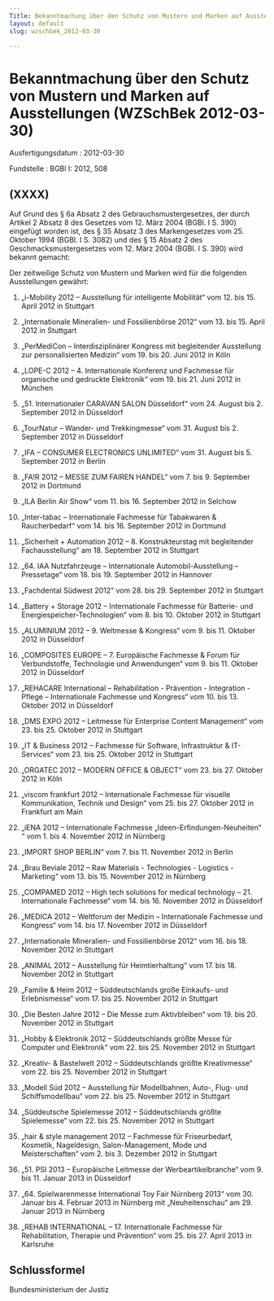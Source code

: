 ```yaml
---
Title: Bekanntmachung über den Schutz von Mustern und Marken auf Ausstellungen
layout: default
slug: wzschbek_2012-03-30

---
```


# Bekanntmachung über den Schutz von Mustern und Marken auf Ausstellungen (WZSchBek 2012-03-30)

Ausfertigungsdatum
:   2012-03-30

Fundstelle
:   BGBl I: 2012, 508


## (XXXX)

Auf Grund des § 6a Absatz 2 des Gebrauchsmustergesetzes, der durch
Artikel 2 Absatz 8 des Gesetzes vom 12. März 2004 (BGBl. I S. 390)
eingefügt worden ist, des § 35 Absatz 3 des Markengesetzes vom 25.
Oktober 1994 (BGBl. I S. 3082) und des § 15 Absatz 2 des
Geschmacksmustergesetzes vom 12. März 2004 (BGBl. I S. 390) wird
bekannt gemacht:

Der zeitweilige Schutz von Mustern und Marken wird für die folgenden
Ausstellungen gewährt:

1.  „i-Mobility 2012 – Ausstellung für intelligente Mobilität“
    vom 12. bis 15. April 2012 in Stuttgart


2.  „Internationale Mineralien- und Fossilienbörse 2012“
    vom 13. bis 15. April 2012 in Stuttgart


3.  „PerMediCon – Interdisziplinärer Kongress mit begleitender Ausstellung
    zur personalisierten Medizin“
    vom 19. bis 20. Juni 2012 in Köln


4.  „LOPE-C 2012 – 4. Internationale Konferenz und Fachmesse für
    organische und gedruckte Elektronik“
    vom 19. bis 21. Juni 2012 in München


5.  „51. Internationaler CARAVAN SALON Düsseldorf“
    vom 24. August bis 2. September 2012 in Düsseldorf


6.  „TourNatur – Wander- und Trekkingmesse“
    vom 31. August bis 2. September 2012 in Düsseldorf


7.  „IFA – CONSUMER ELECTRONICS UNLIMITED“
    vom 31. August bis 5. September 2012 in Berlin


8.  „FA!R 2012 – MESSE ZUM FAIREN HANDEL“
    vom 7. bis 9. September 2012 in Dortmund


9.  „ILA Berlin Air Show“
    vom 11. bis 16. September 2012 in Selchow


10. „Inter-tabac – Internationale Fachmesse für Tabakwaren &
    Raucherbedarf“
    vom 14. bis 16. September 2012 in Dortmund


11. „Sicherheit + Automation 2012 – 8. Konstrukteurstag mit begleitender
    Fachausstellung“
    am 18. September 2012 in Stuttgart


12. „64. IAA Nutzfahrzeuge – Internationale Automobil-Ausstellung –
    Pressetage“
    vom 18. bis 19. September 2012 in Hannover


13. „Fachdental Südwest 2012“
    vom 28. bis 29. September 2012 in Stuttgart


14. „Battery + Storage 2012 – Internationale Fachmesse für Batterie- und
    Energiespeicher-Technologien“
    vom 8. bis 10. Oktober 2012 in Stuttgart


15. „ALUMINIUM 2012 – 9. Weltmesse & Kongress“
    vom 9. bis 11. Oktober 2012 in Düsseldorf


16. „COMPOSITES EUROPE – 7. Europäische Fachmesse & Forum für
    Verbundstoffe, Technologie und Anwendungen“
    vom 9. bis 11. Oktober 2012 in Düsseldorf


17. „REHACARE International – Rehabilitation - Prävention - Integration -
    Pflege – Internationale Fachmesse und Kongress“
    vom 10. bis 13. Oktober 2012 in Düsseldorf


18. „DMS EXPO 2012 – Leitmesse für Enterprise Content Management“
    vom 23. bis 25. Oktober 2012 in Stuttgart


19. „IT & Business 2012 – Fachmesse für Software, Infrastruktur & IT-
    Services“
    vom 23. bis 25. Oktober 2012 in Stuttgart


20. „ORGATEC 2012 – MODERN OFFICE & OBJECT“
    vom 23. bis 27. Oktober 2012 in Köln


21. „viscom frankfurt 2012 – Internationale Fachmesse für visuelle
    Kommunikation, Technik und Design“
    vom 25. bis 27. Oktober 2012 in Frankfurt am Main


22. „iENA 2012 – Internationale Fachmesse „Ideen-Erfindungen-Neuheiten“ “
    vom 1. bis 4. November 2012 in Nürnberg


23. „IMPORT SHOP BERLIN“
    vom 7. bis 11. November 2012 in Berlin


24. „Brau Beviale 2012 – Raw Materials - Technologies -
    Logistics - Marketing“
    vom 13. bis 15. November 2012 in Nürnberg


25. „COMPAMED 2012 – High tech solutions for medical technology – 21.
    Internationale Fachmesse“
    vom 14. bis 16. November 2012 in Düsseldorf


26. „MEDICA 2012 – Weltforum der Medizin – Internationale Fachmesse und
    Kongress“
    vom 14. bis 17. November 2012 in Düsseldorf


27. „Internationale Mineralien- und Fossilienbörse 2012“
    vom 16. bis 18. November 2012 in Stuttgart


28. „ANIMAL 2012 – Ausstellung für Heimtierhaltung“
    vom 17. bis 18. November 2012 in Stuttgart


29. „Familie & Heim 2012 – Süddeutschlands große Einkaufs- und
    Erlebnismesse“
    vom 17. bis 25. November 2012 in Stuttgart


30. „Die Besten Jahre 2012 – Die Messe zum Aktivbleiben“
    vom 19. bis 20. November 2012 in Stuttgart


31. „Hobby & Elektronik 2012 – Süddeutschlands größte Messe für Computer
    und Elektronik“
    vom 22. bis 25. November 2012 in Stuttgart


32. „Kreativ- & Bastelwelt 2012 – Süddeutschlands größte Kreativmesse“
    vom 22. bis 25. November 2012 in Stuttgart


33. „Modell Süd 2012 – Ausstellung für Modellbahnen, Auto-, Flug- und
    Schiffsmodellbau“
    vom 22. bis 25. November 2012 in Stuttgart


34. „Süddeutsche Spielemesse 2012 – Süddeutschlands größte Spielemesse“
    vom 22. bis 25. November 2012 in Stuttgart


35. „hair & style management 2012 – Fachmesse für Friseurbedarf, Kosmetik,
    Nageldesign, Salon-Management, Mode und Meisterschaften“
    vom 2. bis 3. Dezember 2012 in Stuttgart


36. „51. PSI 2013 – Europäische Leitmesse der Werbeartikelbranche“
    vom 9. bis 11. Januar 2013 in Düsseldorf


37. „64. Spielwarenmesse International Toy Fair Nürnberg 2013“
    vom 30. Januar bis 4. Februar 2013 in Nürnberg
    mit „Neuheitenschau“
    am 29. Januar 2013 in Nürnberg


38. „REHAB INTERNATIONAL – 17. Internationale Fachmesse für
    Rehabilitation, Therapie und Prävention“
    vom 25. bis 27. April 2013 in Karlsruhe





## Schlussformel

Bundesministerium der Justiz

